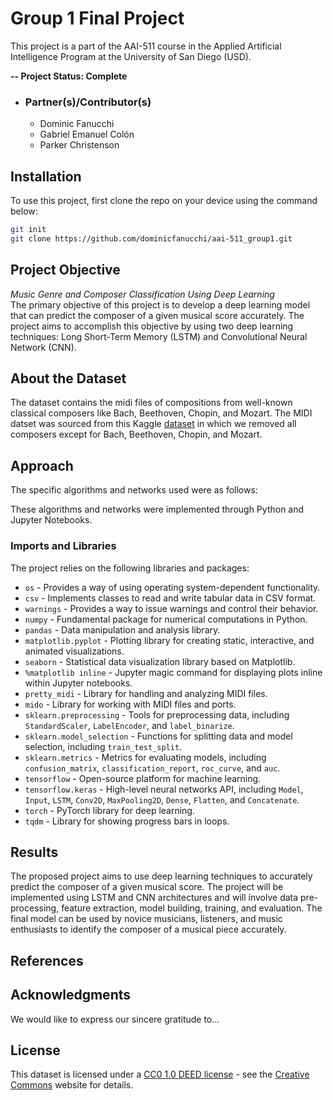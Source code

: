 # Group 1 Final Project
This project is a part of the AAI-511 course in the Applied Artificial Intelligence Program at the University of San Diego (USD).

**-- Project Status: Complete**

- ### Partner(s)/Contributor(s)
   * Dominic Fanucchi
   * Gabriel Emanuel Colón
   * Parker Christenson

## Installation
To use this project, first clone the repo on your device using the command below:
```bash
git init
git clone https://github.com/dominicfanucchi/aai-511_group1.git
```

## Project Objective
*Music Genre and Composer Classification Using Deep Learning*  
The primary objective of this project is to develop a deep learning model that can predict the composer of a given musical score accurately. The project aims to accomplish this objective by using two deep learning techniques: Long Short-Term Memory (LSTM) and Convolutional Neural Network (CNN).

## About the Dataset
The dataset contains the midi files of compositions from well-known classical composers like Bach, Beethoven, Chopin, and Mozart. The MIDI datset was sourced from this Kaggle [dataset](https://www.kaggle.com/datasets/blanderbuss/midi-classic-music) in which we removed all composers except for Bach, Beethoven, Chopin, and Mozart.

## Approach
The specific algorithms and networks used were as follows: 


These algorithms and networks were implemented through Python and Jupyter Notebooks. 

### Imports and Libraries
The project relies on the following libraries and packages:
* `os` - Provides a way of using operating system-dependent functionality.
* `csv` - Implements classes to read and write tabular data in CSV format.
* `warnings` - Provides a way to issue warnings and control their behavior.
* `numpy` - Fundamental package for numerical computations in Python.
* `pandas` - Data manipulation and analysis library.
* `matplotlib.pyplot` - Plotting library for creating static, interactive, and animated visualizations.
* `seaborn` - Statistical data visualization library based on Matplotlib.
* `%matplotlib inline` - Jupyter magic command for displaying plots inline within Jupyter notebooks.
* `pretty_midi` - Library for handling and analyzing MIDI files.
* `mido` - Library for working with MIDI files and ports.
* `sklearn.preprocessing` - Tools for preprocessing data, including `StandardScaler`, `LabelEncoder`, and `label_binarize`.
* `sklearn.model_selection` - Functions for splitting data and model selection, including `train_test_split`.
* `sklearn.metrics` - Metrics for evaluating models, including `confusion_matrix`, `classification_report`, `roc_curve`, and `auc`.
* `tensorflow` - Open-source platform for machine learning.
* `tensorflow.keras` - High-level neural networks API, including `Model`, `Input`, `LSTM`, `Conv2D`, `MaxPooling2D`, `Dense`, `Flatten`, and `Concatenate`.
* `torch` - PyTorch library for deep learning.
* `tqdm` - Library for showing progress bars in loops.

## Results
The proposed project aims to use deep learning techniques to accurately predict the composer of a given musical score. The project will be implemented using LSTM and CNN architectures and will involve data pre-processing, feature extraction, model building, training, and evaluation. The final model can be used by novice musicians, listeners, and music enthusiasts to identify the composer of a musical piece accurately.

## References

## Acknowledgments
We would like to express our sincere gratitude to... 

## License
This dataset is licensed under a [CC0 1.0 DEED license](https://creativecommons.org/publicdomain/zero/1.0/legalcode.en) - see the [Creative Commons](https://creativecommons.org/publicdomain/zero/1.0/legalcode.en) website for details.
